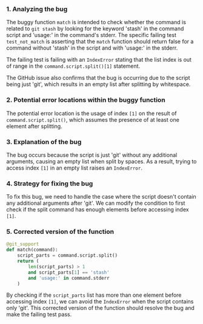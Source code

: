 ### 1. Analyzing the bug
The buggy function `match` is intended to check whether the command is related to `git stash` by looking for the keyword 'stash' in the command script and 'usage:' in the command's stderr. The specific failing test `test_not_match` is asserting that the `match` function should return false for a command without 'stash' in the script and with 'usage:' in the stderr.

The failing test is failing with an `IndexError` stating that the list index is out of range in the `command.script.split()[1]` statement.

The GitHub issue also confirms that the bug is occurring due to the script being just 'git', which results in an empty list after splitting by whitespace.

### 2. Potential error locations within the buggy function
The potential error location is the usage of index `[1]` on the result of `command.script.split()`, which assumes the presence of at least one element after splitting.

### 3. Explanation of the bug
The bug occurs because the script is just 'git' without any additional arguments, causing an empty list when split by spaces. As a result, trying to access index `[1]` in an empty list raises an `IndexError`.

### 4. Strategy for fixing the bug
To fix this bug, we need to handle the case where the script doesn't contain any additional arguments after 'git'. We can modify the condition to first check if the split command has enough elements before accessing index `[1]`.

### 5. Corrected version of the function

```python
@git_support
def match(command):
    script_parts = command.script.split()
    return (
        len(script_parts) > 1
        and script_parts[1] == 'stash'
        and 'usage:' in command.stderr
    )
```

By checking if the `script_parts` list has more than one element before accessing index `[1]`, we can avoid the `IndexError` when the script contains only 'git'. This corrected version of the function should resolve the bug and make the failing test pass.
